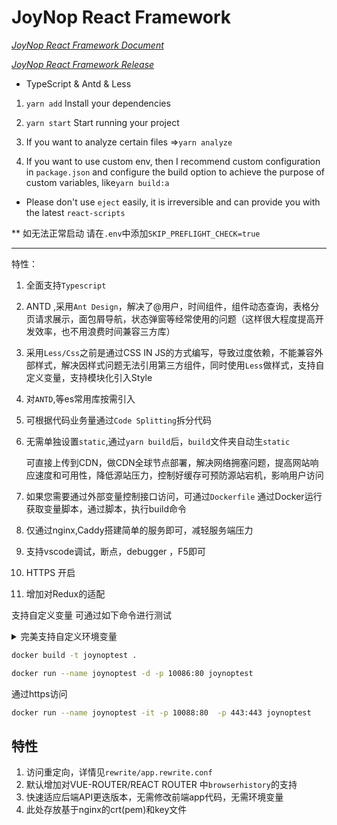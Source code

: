<!--
 * @Author: HanRui
 -->
# JoyNop React Framework
 

*[JoyNop React Framework Document](https://www.yuque.com/joynop/joynop-cra-framework)*

*[JoyNop React Framework Release](https://github.com/JoyNop/joynop_cra_framework/releases/latest)*

- TypeScript & Antd & Less

1. `yarn add`  Install your dependencies

2. `yarn start` Start running your project

3. If you want to analyze certain files =>`yarn analyze`

4. If you want to use custom env, then I recommend custom configuration in `package.json` and configure the build option to achieve the purpose of custom variables, like`yarn build:a`


- Please don't use `eject` easily, it is irreversible and can provide you with the latest `react-scripts`

** 如无法正常启动 请在`.env`中添加`SKIP_PREFLIGHT_CHECK=true`

------

特性：

1. 全面支持`Typescript`

2. ANTD ,采用`Ant Design`，解决了@用户，时间组件，组件动态查询，表格分页请求展示，面包屑导航，状态弹窗等经常使用的问题（这样很大程度提高开发效率，也不用浪费时间兼容三方库）

3. 采用`Less/Css`之前是通过CSS IN JS的方式编写，导致过度依赖，不能兼容外部样式，解决因样式问题无法引用第三方组件，同时使用`Less`做样式，支持自定义变量，支持模块化引入Style

4. 对`ANTD`,等es常用库按需引入

5. 可根据代码业务量通过`Code Splitting`拆分代码

6. 无需单独设置`static`,通过`yarn build`后，`build`文件夹自动生`static`
    
    可直接上传到CDN，做CDN全球节点部署，解决网络拥塞问题，提高网站响应速度和可用性，降低源站压力，控制好缓存可预防源站宕机，影响用户访问 

7. 如果您需要通过外部变量控制接口访问，可通过`Dockerfile` 通过Docker运行获取变量脚本，通过脚本，执行build命令

8. 仅通过nginx,Caddy搭建简单的服务即可，减轻服务端压力

9. 支持vscode调试，断点，debugger ，F5即可

10. HTTPS 开启

11. 增加对Redux的适配

  支持自定义变量 可通过如下命令进行测试
<details>
  <summary>完美支持自定义环境变量</summary>
  <p>Windows (cmd.exe)</p>
<pre><code> set "REACT_APP_NOT_SECRET_CODE=abcdef" && yarn start</pre></code> 
 

<p>Windows (Powershell)</p>
<pre><code>($env:REACT_APP_NOT_SECRET_CODE = "abcdef") -and (yarn start)</pre></code> 
<p>Linux, macOS (Bash)</p>
<pre><code>REACT_APP_NOT_SECRET_CODE=abcdef yarn start</pre></code> 
</details>


```bash
docker build -t joynoptest .
```

```bash
docker run --name joynoptest -d -p 10086:80 joynoptest
```


通过https访问

```bash
docker run --name joynoptest -it -p 10088:80  -p 443:443 joynoptest
```

## 特性

1. 访问重定向，详情见`rewrite/app.rewrite.conf`
2. 默认增加对VUE-ROUTER/REACT ROUTER 中`browserhistory`的支持
3. 快速适应后端API更迭版本，无需修改前端app代码，无需环境变量
4. 此处存放基于nginx的crt(pem)和key文件

